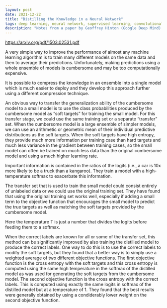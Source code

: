 ```yaml
---
layout: post
date: 2021-12-22
title: "Distilling the Knowledge in a Neural Network"
tags: deep learning, neural network, supervised learning, convolutional neural networks, paper, ensemble, ensamble
description: "Notes from a paper by Geoffrey Hinton (Google Deep Mind) on training an ensemble of models for a task and then fitting a smaller single model to the emsemble's aggregated, softened (through softmax temperature) output, reaching a similar performance with a deployable model."
---
```



<https://arxiv.org/pdf/1503.02531.pdf>

A very simple way to improve the performance of almost any machine learning
algorithm is to train many different models on the same data and then to average
their predictions. Unfortunately, making predictions using a whole ensemble
of models is cumbersome and may be too computationally expensive.

It is possible to
compress the knowledge in an ensemble into a single model which is much easier to deploy and they develop this approach further using a different compression
technique.

An obvious way to transfer the generalization ability of the cumbersome model to a small model is
to use the class probabilities produced by the cumbersome model as “soft targets” for training the
small model. For this transfer stage, we could use the same training set or a separate “transfer” set.
When the cumbersome model is a large ensemble of simpler models, we can use an arithmetic or geometric mean of their individual predictive distributions as the soft targets. When the soft targets have high entropy, they provide much more information per training case than hard targets and much less variance in the gradient between training cases, so the small model can often be trained on much less data than the original cumbersome model and using a much higher learning rate.

Important information is contained in the ratios of the logits (i.e., a car is 10x more likely to be a truck than a kangaroo). They train a model with a high-temperature softmax to exacerbate this information.

The transfer set that is used to train the small model could consist entirely of unlabeled data or we could use the original training set. They have found that using the original training set works well, especially if adding a small term to the objective function that encourages the small model to predict the true targets as well as matching the soft targets provided by the cumbersome model.

Here the temperature T is just a number that divides the logits before feeding them to a softmax.

When the correct labels are known for all or some of the transfer set, this method can be significantly improved by also training the distilled model to produce the correct labels. One way to do this is to use the correct labels to modify the soft targets, but they found that a better way is to simply use a weighted average of two different objective functions. The first objective function is the cross entropy with the soft targets and this cross entropy is computed using the same high temperature in the softmax of the distilled model as was used for generating the soft targets from the cumbersome model. The second objective function is the cross entropy with the correct labels. This is computed using exactly the same logits in softmax of the distilled model but at a temperature of 1. They found that the best results were generally obtained by using a condiderably lower weight on the second objective function.

